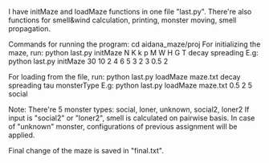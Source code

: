 I have initMaze and loadMaze functions in one file "last.py".
There're also functions for smell&wind calculation, printing, monster moving, smell propagation.

Commands for running the program:
cd aidana_maze/proj
For initializing the maze, run:
python last.py initMaze N K k p M W H G T decay spreading
E.g: python last.py initMaze 30 10 2 4 6 5 3 2 3 0.5 2

For loading from the file, run:
python last.py loadMaze maze.txt decay spreading tau monsterType
E.g: python last.py loadMaze maze.txt 0.5 2 5 social

Note: There're 5 monster types: social, loner, unknown, social2, loner2
If input is "social2" or "loner2", smell is calculated on pairwise basis.
In case of "unknown" monster, configurations of previous assignment will be applied.

Final change of the maze is saved in "final.txt".
